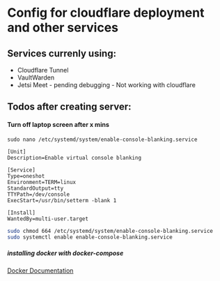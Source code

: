 # Config for cloudflare deployment and other services

## Services currenly using: 
- Cloudflare Tunnel
- VaultWarden
- Jetsi Meet - pending debugging - Not working with cloudflare

## Todos after creating server: 

#### Turn off laptop screen after x mins
```code
sudo nano /etc/systemd/system/enable-console-blanking.service
```

```code
[Unit]
Description=Enable virtual console blanking

[Service]
Type=oneshot
Environment=TERM=linux
StandardOutput=tty
TTYPath=/dev/console
ExecStart=/usr/bin/setterm -blank 1

[Install]
WantedBy=multi-user.target
```

```bash
sudo chmod 664 /etc/systemd/system/enable-console-blanking.service
sudo systemctl enable enable-console-blanking.service
```
##### installing docker with docker-compose
[Docker Documentation](https://docs.docker.com/engine/install/ubuntu/#install-from-a-package) 
